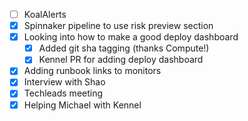 * [ ] KoalAlerts
* [x] Spinnaker pipeline to use risk preview section
* [x] Looking into how to make a good deploy dashboard
  * [x] Added git sha tagging (thanks Compute!)
  * [x] Kennel PR for adding deploy dashboard
* [x] Adding runbook links to monitors
* [x] Interview with Shao
* [x] Techleads meeting
* [x] Helping Michael with Kennel
